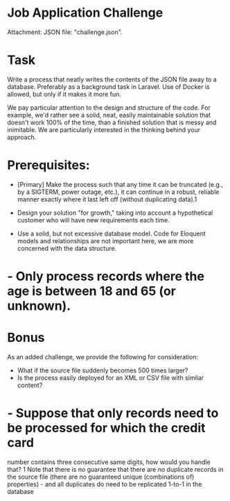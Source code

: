 # Job Application Challenge

Attachment: JSON file: "challenge.json".

# Task

Write a process that neatly writes the contents of the JSON file away to a database.
Preferably as a background task in Laravel. Use of Docker is allowed, but only if it makes it
more fun.

We pay particular attention to the design and structure of the code. For example, we'd rather
see a solid, neat, easily maintainable solution that doesn't work 100% of the time, than a
finished solution that is messy and inimitable. We are particularly interested in the thinking
behind your approach.

# Prerequisites:

- [Primary] Make the process such that any time it can be truncated (e.g., by a SIGTERM,
power outage, etc.), it can continue in a robust, reliable manner exactly where it last left off
(without duplicating data).1

- Design your solution "for growth," taking into account a hypothetical customer who will
have new requirements each time.

- Use a solid, but not excessive database model.
Code for Eloquent models and relationships are not important here, we are more concerned
with the data structure.

 # - Only process records where the age is between 18 and 65 (or unknown).

# Bonus

As an added challenge, we provide the following for consideration:
- What if the source file suddenly becomes 500 times larger?
- Is the process easily deployed for an XML or CSV file with similar
content?

# - Suppose that only records need to be processed for which the credit card
number contains three consecutive same digits, how would you handle that?
1 Note that there is no guarantee that there are no duplicate records in the source file (there
are no guaranteed unique (combinations of) properties) - and all duplicates do need to be
replicated 1-to-1 in the database
